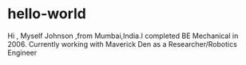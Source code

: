 # hello-world
Hi , Myself Johnson ,from Mumbai,India.I completed BE Mechanical in 2006.
Currently working with Maverick Den as a Researcher/Robotics Engineer
